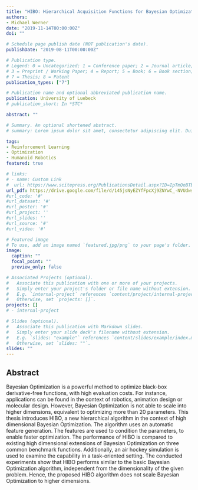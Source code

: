```yaml
---
title: "HIBO: Hierarchical Acquisition Functions for Bayesian Optimization"
authors:
- Michael Werner
date: "2019-11-14T00:00:00Z"
doi: ""

# Schedule page publish date (NOT publication's date).
publishDate: "2019-08-11T00:00:00Z"

# Publication type.
# Legend: 0 = Uncategorized; 1 = Conference paper; 2 = Journal article;
# 3 = Preprint / Working Paper; 4 = Report; 5 = Book; 6 = Book section;
# 7 = Thesis; 8 = Patent
publication_types: ["7"]

# Publication name and optional abbreviated publication name.
publication: University of Luebeck
# publication_short: In *STC*

abstract: ""

# Summary. An optional shortened abstract.
# summary: Lorem ipsum dolor sit amet, consectetur adipiscing elit. Duis posuere tellus ac convallis placerat. Proin tincidunt magna sed ex sollicitudin condimentum.

tags:
- Reinforcement Learning
- Optimization
- Humanoid Robotics
featured: true

# links:
# - name: Custom Link
#  url: https://www.scitepress.org/PublicationsDetail.aspx?ID=IpTmQoBTbwc%3d&t=1
url_pdf: https://drive.google.com/file/d/145jsNyEZYfFpcXj9ZNYwC_-NVUdws0v_/view?usp=sharing
#url_code: '#'
#url_dataset: '#'
#url_poster: '#'
#url_project: ''
#url_slides: ''
#url_source: '#'
#url_video: '#'

# Featured image
# To use, add an image named `featured.jpg/png` to your page's folder.
image:
  caption: ""
  focal_point: ""
  preview_only: false

# Associated Projects (optional).
#   Associate this publication with one or more of your projects.
#   Simply enter your project's folder or file name without extension.
#   E.g. `internal-project` references `content/project/internal-project/index.md`.
#   Otherwise, set `projects: []`.
projects: []
# - internal-project

# Slides (optional).
#   Associate this publication with Markdown slides.
#   Simply enter your slide deck's filename without extension.
#   E.g. `slides: "example"` references `content/slides/example/index.md`.
#   Otherwise, set `slides: ""`.
slides: ""
---
```

## Abstract
Bayesian Optimization is a powerful method to optimize black-box derivative-free functions, with high evaluation costs. For instance, applications can be found in the context of robotics, animation design or molecular design. However, Bayesian Optimization is not able to scale into higher dimensions, equivalent to optimizing more than 20 parameters. This thesis introduces HIBO, a new hierarchical algorithm in the context of high dimensional Bayesian Optimization. The algorithm uses an automatic feature generation. The features are used to condition the parameters, to enable faster optimization. The performance of HIBO is compared to existing high dimensional extensions of Bayesian Optimization on three common benchmark functions. Additionally, an air hockey simulation is used to examine the capability in a task-oriented setting. The conducted experiments show that HIBO performs similar to the basic Bayesian Optimization algorithm, independent from the dimensionality of the given problem. Hence, the proposed HIBO algorithm does not scale Bayesian Optimization to higher dimensions.
